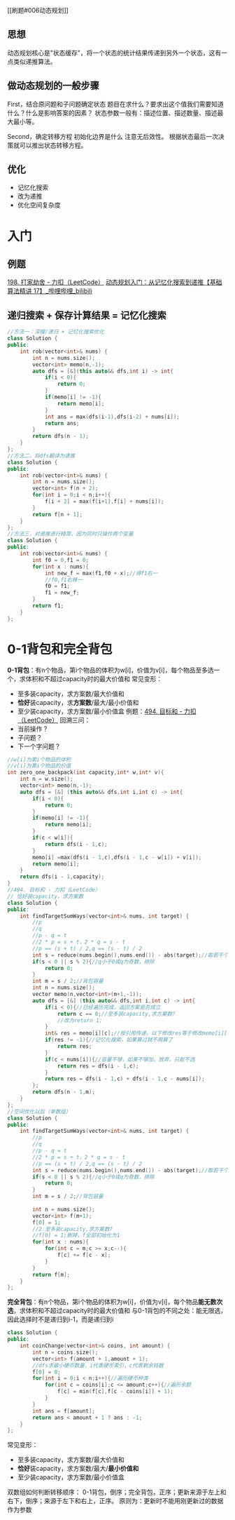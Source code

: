 [[刷题#006动态规划]]
## 思想
动态规划核心是"状态缓存"，将一个状态的统计结果传递到另外一个状态，这有一点类似递推算法。
## 做动态规划的一般步骤
First，结合原问题和子问题确定状态
题目在求什么？要求出这个值我们需要知道什么？什么是影响答案的因素？
状态参数一般有：描述位置、描述数量、描述最大最小等。

Second，确定转移方程
初始化边界是什么
注意无后效性。
根据状态最后一次决策就可以推出状态转移方程。
## 优化
- 记忆化搜索
- 改为递推
- 优化空间复杂度
# 入门
## 例题
[198. 打家劫舍 - 力扣（LeetCode）](https://leetcode.cn/problems/house-robber/description/)
[动态规划入门：从记忆化搜索到递推【基础算法精讲 17】_哔哩哔哩_bilibili](https://www.bilibili.com/video/BV1Xj411K7oF)
## 递归搜索 + 保存计算结果 = 记忆化搜索
```cpp
//方法一：深搜/递归 + 记忆化搜索优化
class Solution {
public:
    int rob(vector<int>& nums) {
	    int n = nums.size();
	    vector<int> memo(n,-1);
	    auto dfs = [&](this auto&& dfs,int i) -> int{
		    if(i < 0){
			    return 0;
		    }
		    if(memo[i] != -1){
			    return memo[i];
		    }
		    int ans = max(dfs(i-1),dfs(i-2) + nums[i]);
		    return ans;
	    }
	    return dfs(n - 1);
    }
};
//方法二，将dfs翻译为递推
class Solution {
public:
    int rob(vector<int>& nums) {
	    int n = nums.size();
	    vector<int> f(n + 2);
	    for(int i = 0;i < n;i++){
            f[i + 2] = max(f[i+1],f[i] + nums[i]);
        }
	    return f[n + 1];
    }
};
//方法三，对递推进行精简，因为同时只操作两个变量
class Solution {
public:
    int rob(vector<int>& nums) {
	    int f0 = 0,f1 = 0;
	    for(int x : nums){
            int new_f = max(f1,f0 + x);//得f1右一
            //f0,f1右移一
            f0 = f1;
            f1 = new_f;
        }
	    return f1;
    }
};
```

# 0-1背包和完全背包
**0-1背包**：有n个物品，第i个物品的体积为w[i]，价值为v[i]，每个物品至多选一个，求体积和不超过capacity时的最大价值和
常见变形：
- 至多装capacity，求方案数/最大价值和
- **恰好**装capacity，求**方案数**/最大/最小价值和
- 至少装capacity，求方案数/最小价值盒
例题：[494. 目标和 - 力扣（LeetCode）](https://leetcode.cn/problems/target-sum/solutions/2119041/jiao-ni-yi-bu-bu-si-kao-dong-tai-gui-hua-s1cx/)
回溯三问：
- 当前操作？
- 子问题？
- 下一个字问题？
```cpp
//w[i]为第i个物品的体积
//v[i]为第i个物品的价值
int zero_one_backpack(int capacity,int* w,int* v){
	int n = w.size();
	vector<int> memo(n,-1);
	auto dfs = [&] (this auto&& dfs,int i,int c) -> int{
		if(i < 0){
			return 0;
		}
		if(memo[i] != -1){
			return memo[i];
		}
		if(c < w[i]){
			return dfs(i - 1,c);
		}
		memo[i] =max(dfs(i - 1,c),dfs(i - 1,c - w[i]) + v[i]);
		return memo[i];
	}
	return dfs(i - 1,capacity);
}
//494. 目标和 - 力扣（LeetCode）
// 恰好装capacity，求方案数
class Solution {
public:
    int findTargetSumWays(vector<int>& nums, int target) {
        //p
        //q
        //p - q = t
        //2 * p = s + t，2 * q = s - t
        //p == (s + t) / 2,q == (s - t) / 2
        int s = reduce(nums.begin(),nums.end()) - abs(target);//取若干个数字和为q
        if(s < 0 || s % 2){//q小于0或q为奇数，排除
            return 0;
        }
        int m = s / 2;//背包容量
        int n = nums.size();
        vector memo(n,vector<int>(m+1,-1));
        auto dfs = [&] (this auto&& dfs,int i,int c) -> int{
            if(i < 0){//已经遍历完成，返回方案是否成立
                return c == 0;//至多装capacity,求方案数?
                //改为return 1;
            }
            int& res = memo[i][c];//按引用传递，以下修改res等于修改memo[i][c]
            if(res != -1){//记忆化搜索，如果算过就不用算了
                return res;
            }
            if(c < nums[i]){//容量不够，如果不够加，放弃，只能不选
                return res = dfs(i - 1,c);
            }
            return res = dfs(i - 1,c) + dfs(i - 1,c - nums[i]);
        };
        return dfs(n - 1,m);
    }
};
//空间优化以后（单数组）
class Solution {
public:
    int findTargetSumWays(vector<int>& nums, int target) {
        //p
        //q
        //p - q = t
        //2 * p = s + t，2 * q = s - t
        //p == (s + t) / 2,q == (s - t) / 2
        int s = reduce(nums.begin(),nums.end()) - abs(target);//取若干个数字和为q
        if(s < 0 || s % 2){//q小于0或q为奇数，排除
            return 0;
        }
        int m = s / 2;//背包容量
        
        int n = nums.size();
        vector<int> f(m+1);
        f[0] = 1;
        //2.至多装capacity,求方案数?
		//f[0] = 1;删掉，f全部初始化为1
        for(int x : nums){
            for(int c = m;c >= x;c--){
                f[c] += f[c - x];
            }
        }
        return f[m];
    }
};
```
**完全背包**：有n个物品，第i个物品的体积为w[i]，价值为v[i]，每个物品**能无数次选**，求体积和不超过capacity时的最大价值和
与0-1背包的不同之处：能无限选，因此选择时不是递归到i-1，而是递归到i
```cpp
class Solution {
public:
    int coinChange(vector<int>& coins, int amount) {
        int n = coins.size();
        vector<int> f(amount + 1,amount + 1);
        //dfs求最小硬币数量，i代表硬币索引，c代表剩余钱数
        f[0] = 0;
        for(int i = 0;i < n;i++){//遍历硬币种类
            for(int c = coins[i];c <= amount;c++){//遍历余额
                f[c] = min(f[c],f[c - coins[i]] + 1);
            }
        }
        int ans = f[amount];
        return ans < amount + 1 ? ans : -1;
    }
};
```
常见变形：
- 至多装capacity，求方案数/最大价值和
- **恰好**装capacity，求方案数/最大/**最小价值和**
- 至少装capacity，求方案数/最小价值盒

双数组如何判断转移顺序：
0-1背包，倒序；完全背包，正序；更新来源于左上和右下，倒序；来源于左下和右上，正序。
原则为：更新时不能用刚更新过的数据作为参数
